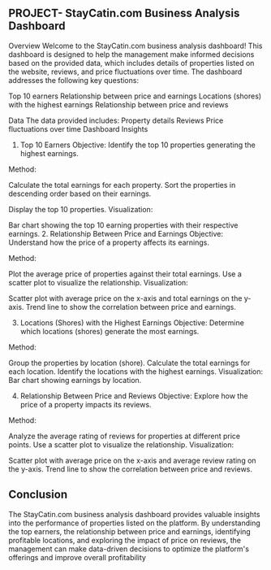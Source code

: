 
## PROJECT- StayCatin.com Business Analysis Dashboard
Overview
Welcome to the StayCatin.com business analysis dashboard! This dashboard is designed to help the management make informed decisions based on the provided data, which includes details of properties listed on the website, reviews, and price fluctuations over time. The dashboard addresses the following key questions:

Top 10 earners
Relationship between price and earnings
Locations (shores) with the highest earnings
Relationship between price and reviews

Data
The data provided includes:
Property details
Reviews
Price fluctuations over time
Dashboard Insights
1. Top 10 Earners
Objective: Identify the top 10 properties generating the highest earnings.

Method:

Calculate the total earnings for each property.
Sort the properties in descending order based on their earnings.

Display the top 10 properties.
Visualization:

Bar chart showing the top 10 earning properties with their respective earnings.
2. Relationship Between Price and Earnings
Objective: Understand how the price of a property affects its earnings.

Method:

Plot the average price of properties against their total earnings.
Use a scatter plot to visualize the relationship.
Visualization:

Scatter plot with average price on the x-axis and total earnings on the y-axis.
Trend line to show the correlation between price and earnings.

3. Locations (Shores) with the Highest Earnings
Objective: Determine which locations (shores) generate the most earnings.

Method:

Group the properties by location (shore).
Calculate the total earnings for each location.
Identify the locations with the highest earnings.
Visualization:
Bar chart showing earnings by location.

4. Relationship Between Price and Reviews
Objective: Explore how the price of a property impacts its reviews.

Method:

Analyze the average rating of reviews for properties at different price points.
Use a scatter plot to visualize the relationship.
Visualization:

Scatter plot with average price on the x-axis and average review rating on the y-axis.
Trend line to show the correlation between price and reviews.
## Conclusion
The StayCatin.com business analysis dashboard provides valuable insights into the performance of properties listed on the platform. By understanding the top earners, the relationship between price and earnings, identifying profitable locations, and exploring the impact of price on reviews, the management can make data-driven decisions to optimize the platform's offerings and improve overall profitability
